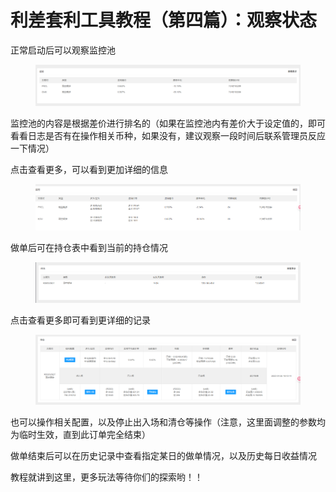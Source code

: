 # 利差套利工具教程（第四篇）：观察状态

正常启动后可以观察监控池

<figure><img src="../../.gitbook/assets/image (19).png" alt=""><figcaption></figcaption></figure>

监控池的内容是根据差价进行排名的（如果在监控池内有差价大于设定值的，即可看看日志是否有在操作相关币种，如果没有，建议观察一段时间后联系管理员反应一下情况）

点击查看更多，可以看到更加详细的信息

<figure><img src="../../.gitbook/assets/image (5).png" alt=""><figcaption></figcaption></figure>







做单后可在持仓表中看到当前的持仓情况

<figure><img src="../../.gitbook/assets/image (17).png" alt=""><figcaption></figcaption></figure>

点击查看更多即可看到更详细的记录

<figure><img src="../../.gitbook/assets/image (18).png" alt=""><figcaption></figcaption></figure>

也可以操作相关配置，以及停止出入场和清仓等操作（注意，这里面调整的参数均为临时生效，直到此订单完全结束）





做单结束后可以在历史记录中查看指定某日的做单情况，以及历史每日收益情况



教程就讲到这里，更多玩法等待你们的探索哟！！

